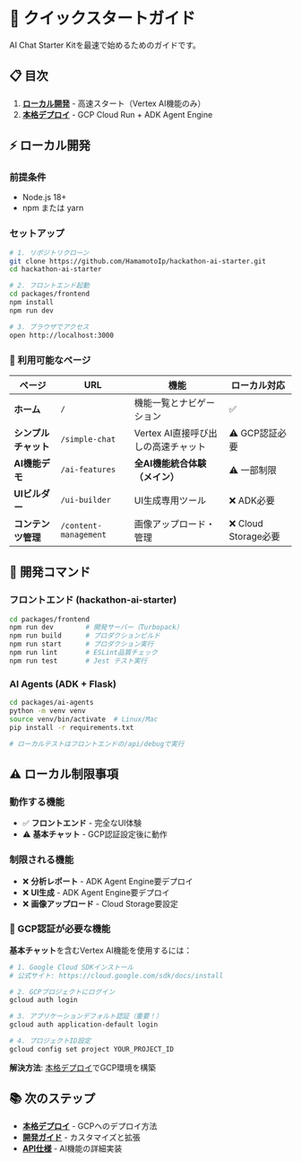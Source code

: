 # 🚀 クイックスタートガイド

AI Chat Starter Kitを最速で始めるためのガイドです。

## 📋 目次

1. **[ローカル開発](#ローカル開発)** - 高速スタート（Vertex AI機能のみ）
2. **[本格デプロイ](./deployment.md)** - GCP Cloud Run + ADK Agent Engine

## ⚡ ローカル開発

### 前提条件
- Node.js 18+ 
- npm または yarn

### セットアップ

```bash
# 1. リポジトリクローン
git clone https://github.com/HamamotoIp/hackathon-ai-starter.git
cd hackathon-ai-starter

# 2. フロントエンド起動
cd packages/frontend
npm install
npm run dev

# 3. ブラウザでアクセス
open http://localhost:3000
```

### 🎯 利用可能なページ

| ページ | URL | 機能 | ローカル対応 |
|--------|-----|------|-------------|
| **ホーム** | `/` | 機能一覧とナビゲーション | ✅ |
| **シンプルチャット** | `/simple-chat` | Vertex AI直接呼び出しの高速チャット | ⚠️ GCP認証必要 |
| **AI機能デモ** | `/ai-features` | **全AI機能統合体験（メイン）** | ⚠️ 一部制限 |
| **UIビルダー** | `/ui-builder` | UI生成専用ツール | ❌ ADK必要 |
| **コンテンツ管理** | `/content-management` | 画像アップロード・管理 | ❌ Cloud Storage必要 |

## 🔧 開発コマンド

### フロントエンド (hackathon-ai-starter)
```bash
cd packages/frontend
npm run dev        # 開発サーバー（Turbopack）
npm run build      # プロダクションビルド
npm run start      # プロダクション実行
npm run lint       # ESLint品質チェック
npm run test       # Jest テスト実行
```

### AI Agents (ADK + Flask)
```bash
cd packages/ai-agents
python -m venv venv
source venv/bin/activate  # Linux/Mac
pip install -r requirements.txt

# ローカルテストはフロントエンドの/api/debugで実行
```

## ⚠️ ローカル制限事項

### 動作する機能
- ✅ **フロントエンド** - 完全なUI体験
- ⚠️ **基本チャット** - GCP認証設定後に動作

### 制限される機能
- ❌ **分析レポート** - ADK Agent Engine要デプロイ
- ❌ **UI生成** - ADK Agent Engine要デプロイ  
- ❌ **画像アップロード** - Cloud Storage要設定

### 🔐 GCP認証が必要な機能

**基本チャット**を含むVertex AI機能を使用するには：

```bash
# 1. Google Cloud SDKインストール
# 公式サイト: https://cloud.google.com/sdk/docs/install

# 2. GCPプロジェクトにログイン
gcloud auth login

# 3. アプリケーションデフォルト認証（重要！）
gcloud auth application-default login

# 4. プロジェクトID設定
gcloud config set project YOUR_PROJECT_ID
```

**解決方法**: [本格デプロイ](./deployment.md)でGCP環境を構築

## 📚 次のステップ

- **[本格デプロイ](./deployment.md)** - GCPへのデプロイ方法
- **[開発ガイド](../development/)** - カスタマイズと拡張
- **[API仕様](../api/)** - AI機能の詳細実装
